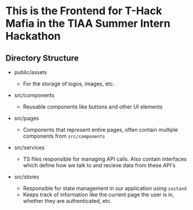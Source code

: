 # This is the Frontend for T-Hack Mafia in the TIAA Summer Intern Hackathon

## Directory Structure
- public/assets
    - For the storage of logos, images, etc.

- src/components
    - Reusable components like buttons and other UI elements

- src/pages
    - Components that represent entire pages, often contain multiple components from `src/components`

- src/services
    - TS files responsible for managing API calls. Also contain interfaces which define how we talk to and recieve data from these API's

- src/stores
    - Responsible for state management in our application using `zustand`
    - Keeps track of information like the current page the user is in, whether they are authenticated, etc.